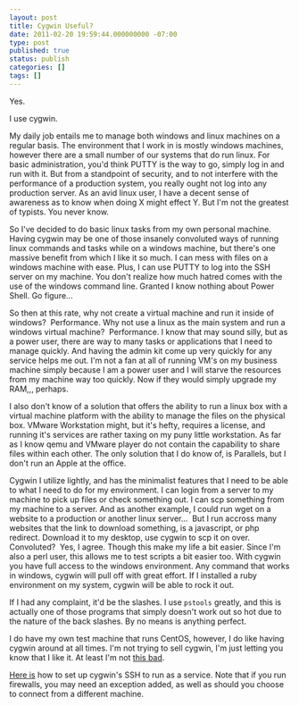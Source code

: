 ```yaml
---
layout: post
title: Cygwin Useful?
date: 2011-02-20 19:59:44.000000000 -07:00
type: post
published: true
status: publish
categories: []
tags: []
---
```

Yes.

I use cygwin.

My daily job entails me to manage both windows and linux machines on a regular basis. The environment that I work in is mostly windows machines, however there are a small number of our systems that do run linux. For basic administration, you'd think PUTTY is the way to go, simply log in and run with it. But from a standpoint of security, and to not interfere with the performance of a production system, you really ought not log into any production server. As an avid linux user, I have a decent sense of awareness as to know when doing X might effect Y. But I'm not the greatest of typists. You never know.

So I've decided to do basic linux tasks from my own personal machine. Having cygwin may be one of those insanely convoluted ways of running linux commands and tasks while on a windows machine, but there's one massive benefit from which I like it so much. I can mess with files on a windows machine with ease. Plus, I can use PUTTY to log into the SSH server on my machine. You don't realize how much hatred comes with the use of the windows command line. Granted I know nothing about Power Shell. Go figure...

So then at this rate, why not create a virtual machine and run it inside of windows?  Performance. Why not use a linux as the main system and run a windows virtual machine?  Performance. I know that may sound silly, but as a power user, there are way to many tasks or applications that I need to manage quickly. And having the admin kit come up very quickly for any service helps me out. I'm not a fan at all of running VM's on my business machine simply because I am a power user and I will starve the resources from my machine way too quickly. Now if they would simply upgrade my RAM,,, perhaps.

I also don't know of a solution that offers the ability to run a linux box with a virtual machine platform with the ability to manage the files on the physical box. VMware Workstation might, but it's hefty, requires a license, and running it's services are rather taxing on my puny little workstation. As far as I know qemu and VMware player do not contain the capability to share files within each other. The only solution that I do know of, is Parallels, but I don't run an Apple at the office.

Cygwin I utilize lightly, and has the minimalist features that I need to be able to what I need to do for my environment. I can login from a server to my machine to pick up files or check something out. I can scp something from my machine to a server. And as another example, I could run wget on a website to a production or another linux server...  But I run accross many websites that the link to download something, is a javascript, or php redirect. Download it to my desktop, use cygwin to scp it on over. Convoluted?  Yes, I agree. Though this make my life a bit easier. Since I'm also a perl user, this allows me to test scripts a bit easier too. With cygwin you have full access to the windows environment. Any command that works in windows, cygwin will pull off with great effort. If I installed a ruby environment on my system, cygwin will be able to rock it out.

If I had any complaint, it'd be the slashes. I use `pstools` greatly, and this is actually one of those programs that simply doesn't work out so hot due to the nature of the back slashes. By no means is anything perfect.

I do have my own test machine that runs CentOS, however, I do like having cygwin around at all times. I'm not trying to sell cygwin, I'm just letting you know that I like it. At least I'm not [this bad](http://www.youtube.com/watch?v=SXmv8quf_xM).

[Here is](http://www.noah.org/ssh/cygwin-sshd.html) how to set up cygwin's SSH to run as a service. Note that if you run firewalls, you may need an exception added, as well as should you choose to connect from a different machine.
